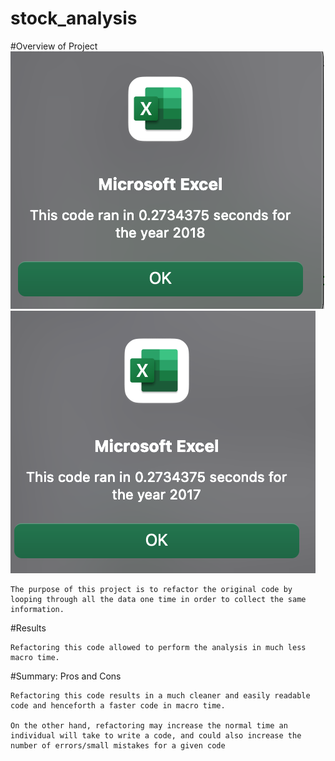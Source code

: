 # stock_analysis
#Overview of Project
![VBA_Challenge_2018.png](https://github.com/StessyG/stock_analysis/blob/2ee38c5eb0106d99b01691cd933fd6514a86c9a3/VBA_Challenge_2018.png)
![VBA_Challenge_2017.png](https://github.com/StessyG/stock_analysis/blob/2ee38c5eb0106d99b01691cd933fd6514a86c9a3/VBA_Challenge_2017.png)


	The purpose of this project is to refactor the original code by looping through all the data one time in order to collect the same information.

#Results

	Refactoring this code allowed to perform the analysis in much less macro time.

#Summary: Pros and Cons

	Refactoring this code results in a much cleaner and easily readable code and henceforth a faster code in macro time.

	On the other hand, refactoring may increase the normal time an individual will take to write a code, and could also increase the number of errors/small mistakes for a given code
